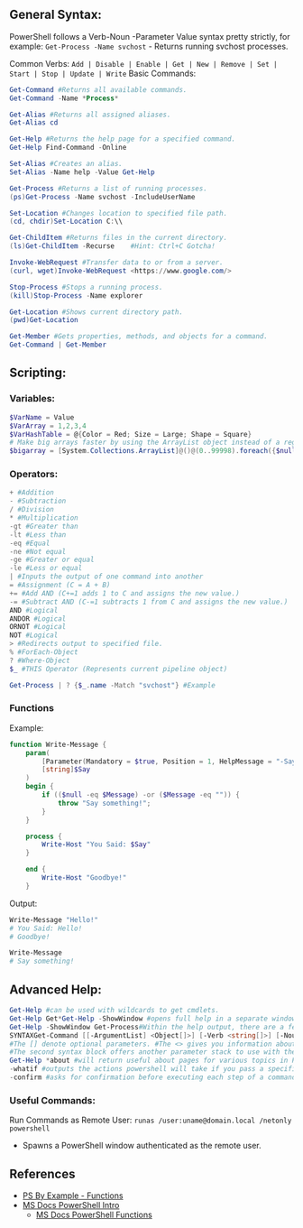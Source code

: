 ## General Syntax:
PowerShell follows a Verb-Noun -Parameter Value syntax pretty strictly, for example: 
`Get-Process -Name svchost` - Returns running svchost processes.

Common Verbs: 
`Add | Disable | Enable | Get | New | Remove | Set | Start | Stop | Update | Write`
Basic Commands:
```powershell
Get-Command #Returns all available commands.
Get-Command -Name *Process*

Get-Alias #Returns all assigned aliases.
Get-Alias cd

Get-Help #Returns the help page for a specified command.
Get-Help Find-Command -Online

Set-Alias #Creates an alias.
Set-Alias -Name help -Value Get-Help

Get-Process #Returns a list of running processes. 
(ps)Get-Process -Name svchost -IncludeUserName

Set-Location #Changes location to specified file path. 
(cd, chdir)Set-Location C:\\

Get-ChildItem #Returns files in the current directory. 
(ls)Get-ChildItem -Recurse    #Hint: Ctrl+C Gotcha!

Invoke-WebRequest #Transfer data to or from a server. 
(curl, wget)Invoke-WebRequest <https://www.google.com/>

Stop-Process #Stops a running process. 
(kill)Stop-Process -Name explorer

Get-Location #Shows current directory path. 
(pwd)Get-Location

Get-Member #Gets properties, methods, and objects for a command.
Get-Command | Get-Member
```
## Scripting:
### Variables:
```powershell
$VarName = Value
$VarArray = 1,2,3,4
$VarHashTable = @{Color = Red; Size = Large; Shape = Square} 
# Make big arrays faster by using the ArrayList object instead of a regular array:
$bigarray = [System.Collections.ArrayList]@()@(0..99998).foreach({$null = $bigArray.Add($_)})
```
### Operators:
```powershell
+ #Addition
- #Subtraction
/ #Division
* #Multiplication
-gt #Greater than
-lt #Less than
-eq #Equal
-ne #Not equal
-ge #Greater or equal
-le #Less or equal
| #Inputs the output of one command into another
= #Assignment (C = A + B)
+= #Add AND (C+=1 adds 1 to C and assigns the new value.)
-= #Subtract AND (C-=1 subtracts 1 from C and assigns the new value.)
AND #Logical 
ANDOR #Logical 
ORNOT #Logical 
NOT #Logical
> #Redirects output to specified file.
% #ForEach-Object
? #Where-Object
$_ #THIS Operator (Represents current pipeline object)

Get-Process | ? {$_.name -Match "svchost"} #Example

```
### Functions
Example:
```powershell
function Write-Message {
    param(
	    [Parameter(Mandatory = $true, Position = 1, HelpMessage = "-Say Something!")]
        [string]$Say
    )
	begin {
        if (($null -eq $Message) -or ($Message -eq "")) {
            throw "Say something!";
        }
    }

	process {
		Write-Host "You Said: $Say"
	}

	end {
		Write-Host "Goodbye!"
	}
```
Output:
```powershell
Write-Message "Hello!"
# You Said: Hello!
# Goodbye!

Write-Message
# Say something!
```
## Advanced Help:
```powershell
Get-Help #can be used with wildcards to get cmdlets. 
Get-Help Get*Get-Help -ShowWindow #opens full help in a separate window which is very helpful. 
Get-Help -ShowWindow Get-Process#Within the help output, there are a few things to note. I have copied a sample below. 
SYNTAXGet-Command [[-ArgumentList] <Object[]>] [-Verb <string[]>] [-Noun <string[]>] [-Module <string[]>][-FullyQualifiedModule <ModuleSpecification[]>] [-TotalCount <int>] [-Syntax] [-ShowCommandInfo] [-All][-ListImported] [-ParameterName <string[]>] [-ParameterType <PSTypeName[]>] [<CommonParameters>]Get-Command [[-Name] <string[]>] [[-ArgumentList] <Object[]>] [-Module <string[]>] [-FullyQualifiedModule<ModuleSpecification[]>] [-CommandType {Alias | Function | Filter | Cmdlet | ExternalScript | Application | Script| Workflow | Configuration | All}] [-TotalCount <int>] [-Syntax] [-ShowCommandInfo] [-All] [-ListImported][-ParameterName <string[]>] [-ParameterType <PSTypeName[]>] [<CommonParameters>] 
#The [] denote optional parameters. #The <> gives you information about the type of information expected for arguments. 
#The second syntax block offers another parameter stack to use with the cmdlet. 
Get-Help *about #will return useful about pages for various topics in PowerShell 
-whatif #outputs the actions powershell will take if you pass a specific command without executing the command. 
-confirm #asks for confirmation before executing each step of a command.
```
### Useful Commands:
Run Commands as Remote User:
`runas /user:uname@domain.local /netonly powershell`
- Spawns a PowerShell window authenticated as the remote user. 
## References 
- [PS By Example - Functions](https://powershellbyexample.dev/post/functions/)
- [MS Docs PowerShell Intro](https://learn.microsoft.com/en-us/powershell/scripting/learn/ps101/00-introduction?view=powershell-7.4)
	- [MS Docs PowerShell Functions](https://learn.microsoft.com/en-us/powershell/scripting/learn/ps101/09-functions?view=powershell-7.4)
